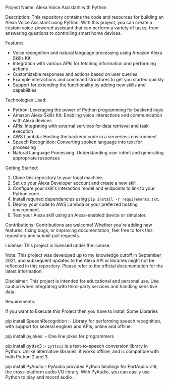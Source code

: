 Project Name: Alexa Voice Assistant with Python

Description:
This repository contains the code and resources for building an Alexa Voice Assistant using Python. With this project, you can create a custom voice-powered assistant that can perform a variety of tasks, from answering questions to controlling smart home devices.

Features:
- Voice recognition and natural language processing using Amazon Alexa Skills Kit
- Integration with various APIs for fetching information and performing actions
- Customizable responses and actions based on user queries
- Example interactions and command structures to get you started quickly
- Support for extending the functionality by adding new skills and capabilities

Technologies Used:
- Python: Leveraging the power of Python programming for backend logic
- Amazon Alexa Skills Kit: Enabling voice interactions and communication with Alexa devices
- APIs: Integrating with external services for data retrieval and task execution
- AWS Lambda: Hosting the backend code in a serverless environment
- Speech Recognition: Converting spoken language into text for processing
- Natural Language Processing: Understanding user intent and generating appropriate responses

Getting Started:
1. Clone this repository to your local machine.
2. Set up your Alexa Developer account and create a new skill.
3. Configure your skill's interaction model and endpoints to link to your Python code.
4. Install required dependencies using `pip install -r requirements.txt`.
5. Deploy your code to AWS Lambda or your preferred hosting environment.
6. Test your Alexa skill using an Alexa-enabled device or simulator.

Contributions:
Contributions are welcome! Whether you're adding new features, fixing bugs, or improving documentation, feel free to fork this repository and submit pull requests.

License:
This project is licensed under the license.

Note:
This project was developed up to my knowledge cutoff in September 2021, and subsequent updates to the Alexa API or libraries might not be reflected in this repository. Please refer to the official documentation for the latest information.

Disclaimer:
This project is intended for educational and personal use. Use caution when integrating with third-party services and handling sensitive data.

Requirements:

If you want to Execute this Project then you have to install Some Libraries

pip install SpeechRecognition :-
                                  Library for performing speech recognition, with support for several engines and APIs, online and offline.

pip install pyjokes :- 
                           One line jokes for programmers

pip install pyttsx3 :-
                          ``pyttsx3`` is a text-to-speech conversion library in Python. Unlike alternative libraries, it works offline, and is compatible with both Python 2 and 3.

pip install PyAudio:- 
                       PyAudio provides Python bindings for PortAudio v19, the cross-platform audio I/O library. With PyAudio, you can easily use Python to play and record audio .
